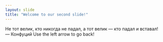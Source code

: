 ```yaml
---
layout: slide
title: "Welcome to our second slide!"
---
```

Не тот велик, кто никогда не падал, а тот велик — кто падал и вставал!
—  Конфуций
Use the left arrow to go back!
